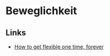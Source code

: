 # Beweglichkeit

## Links

- [How to get flexible one time, forever](https://www.youtube.com/watch?v=NwX2dh0dwNA) 